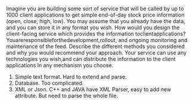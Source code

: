 Imagine you are building some sort of service that will be called by up to 1000 client applications to get simple end-of-day stock price information (open, close, high, low). You may assume that you already have the data, and you can store it in any format you wish. How would you design the client-facing service which provides the information toclientapplications?Youareresponsibleforthedevelopment,rollout, and ongoing monitoring and maintenance of the feed. Describe the different methods you considered and why you would recommend your approach. Your service can use any technologies you wish,and can distribute the information to the client applications In any mechanism you choose.

1. Simple text format. Hard to extend and parse.
2. Database. Too complicated.
3. XML or Json. C++ and JAVA have XML Parser, easy to add new attribute. But need to parse the whole file.